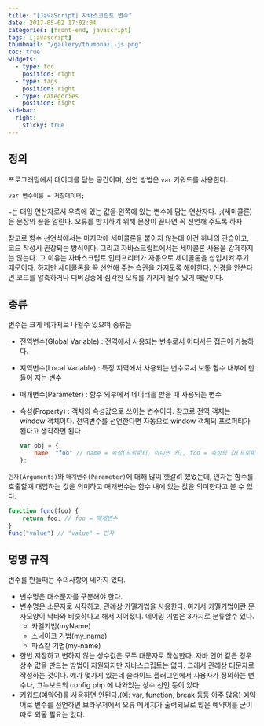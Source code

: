 ```yaml
---
title: "[JavaScript] 자바스크립트 변수"
date: 2017-05-02 17:02:04
categories: [front-end, javascript]
tags: [javascript]
thumbnail: "/gallery/thumbnail-js.png"
toc: true
widgets:
  - type: toc
    position: right
  - type: tags
    position: right
  - type: categories
    position: right
sidebar:
  right:
    sticky: true
---
```


## 정의

프로그래밍에서 데이터를 담는 공간이며, 선언 방법은 `var` 키워드를 사용한다.

<!-- more -->

```
var 변수이름 = 저장데이터;
```

`=`는 대입 연산자로서 우측에 있는 값을 왼쪽에 있는 변수에 담는 연산자다. `;`(세미콜론)은 문장의 끝을 알린다. 오류를 방지하기 위해 문장이 끝나면 꼭 선언해 주도록 하자

참고로 함수 선언식에서는 마지막에 세미콜론을 붙이지 않는데 이건 하나의 관습이고, 코드 작성시 권장되는 방식이다. 그리고 자바스크립트에서는 세미콜론 사용을 강제하지는 않는다. 그 이유는 자바스크립트 인터프리터가 자동으로 세미콜론을 삽입시켜 주기 때문이다. 하지만 세미콜론을 꼭 선언해 주는 습관을 가지도록 해야한다. 신경을 안쓴다면 코드를 압축하거나 디버깅중에 심각한 오류를 가지게 될수 있기 때문이다.

## 종류

변수는 크게 네가지로 나뉠수 있으며 종류는

* 전역변수(Global Variable) : 전역에서 사용되는 변수로서 어디서든 접근이 가능하다.
* 지역변수(Local Variable) : 특정 지역에서 사용되는 변수로서 보통 함수 내부에 만들어 지는 변수
* 매개변수(Parameter) : 함수 외부에서 데이터를 받을 때 사용되는 변수
* 속성(Property) : 객체의 속성값으로 쓰이는 변수이다. 참고로 전역 객체는 window 객체이다. 전역변수를 선언한다면 자동으로 window 객체의 프로퍼티가 된다고 생각하면 된다.

  ```javascript
  var obj = {
      name: "foo" // name = 속성(프로퍼티, 아니면 키), foo = 속성의 값(프로퍼티 값 아니면 키값)
  };
  ```

`인자(Arguments)`와 `매개변수(Parameter)`에 대해 많이 헷갈려 했었는데, 인자는 함수를 호출할때 대입하는 값을 의미하고 매개변수는 함수 내에 있는 값을 의미한다고 볼 수 있다.

```javascript
function func(foo) {
    return foo; // foo = 매개변수
}
func("value") // "value" = 인자
```

## 명명 규칙

변수를 만들때는 주의사항이 네가지 있다.

* 변수명은 대소문자를 구분해야 한다.
* 변수명은 소문자로 시작하고, 관례상 카멜기법을 사용한다. 여기서 카멜기법이란 문자모양이 낙타와 비슷하다고 해서 지어졌다. 네이밍 기법은 3가지로 분류할수 있다. 
  * 카멜기법(myName)
  * 스네이크 기법(my_name)
  * 파스칼 기법(my-name)
* 한번 저장하고 변하지 않는 상수값은 모두 대문자로 작성한다. 자바 언어 같은 경우 상수 값을 만드는 방법이 지원되지만 자바스크립트는 없다. 그래서 관례상 대문자로 작성하는 것이다. 예가 몇가지 있는데 슬라이드 플러그인에서 사용자가 정의하는 변수나, 그누보드의 config.php 에 나와있는 상수 선언 등이 있다. 
* 키워드(예약어)를 사용하면 안된다.(예: var, function, break 등등 아주 많음) 예약어로 변수를 선언하면 브라우저에서 오류 메세지가 출력되므로 많은 예약어를 굳이 따로 외울 필요는 없다.
